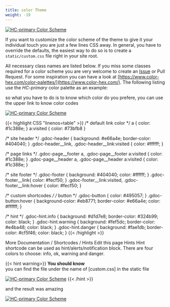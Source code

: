 ```yaml
---
title: color Theme
weight: -19
---
```

[![HC-primary Color Scheme](/media/ET.jpeg)](/media/2-ctc.png)


If you want to customize the color scheme of the theme to give it your individual touch you are just a few lines CSS away. In general, you have to override the defaults, the easiest way to do so is to create a `static/custom.css` file right in your site root.

All necessary class names are listed below. If you miss some classes required for a color scheme you are very welcome to create an [Issue](https://github.com/thegeeklab/hugo-geekdoc/issues) or Pull Request. For some inspiration you can have a look at [https://www.color-hex.com/color-palettes/](https://www.color-hex.com/). The following listing use the _HC-primary_ color palette as an example:

so what you have to do is to know which color do you prefere, you can use the upper link to know color codes

[![HC-primary Color Scheme](/media/2-ctc.png)](/media/2-ctc.png)

<!-- markdownlint-disable -->
<!-- spellchecker-disable -->

<!-- prettier-ignore-start -->
{{< highlight CSS "linenos=table" >}}
/* default link color */
a { color: #1c388e; }
a:visited { color: #73bfb8 }

/* site header */
.gdoc-header { background: #e66a4e; border-color: #404040; }
.gdoc-header__link, .gdoc-header__link:visited { color: #ffffff; }

/* page links */
.gdoc-page__footer a, .gdoc-page__footer a:visited { color: #1c388e; }
.gdoc-page__header a, .gdoc-page__header a:visited { color: #1c388e; }

/* site footer */
.gdoc-footer { background: #404040; color: #ffffff; }
.gdoc-footer__link{ color: #fecf50; }
.gdoc-footer__link:visited, .gdoc-footer__link:hover { color: #fecf50; }

/* custom shortcodes */
/* button */
.gdoc-button { color: #495057; }
.gdoc-button:hover { background-color: #eb8771; border-color: #e66a4e; color: #ffffff; }

/* hint */
.gdoc-hint.info { background: #d1d7e8; border-color: #324b99; color: black; }
.gdoc-hint.warning { background: #fef5dc; border-color: #e4ba48; color: black; }
.gdoc-hint.danger { background: #fae1db; border-color: #cf5f46; color: black; }
{{< /highlight >}}
<!-- prettier-ignore-end -->

<!-- spellchecker-enable -->
<!-- markdownlint-enable -->

More
 Documentation / Shortcodes / Hints
 Edit this page
Hints
Hint shortcode can be used as hint/alerts/notification block. There are four colors to choose: info, ok, warning and danger.

{{< hint warning>}}
**You should know**\
you can find the file under the name of [custom.css] in the static file 

[![HC-primary Color Scheme](/media/4-ctc.png)](/media/4-ctc.png)
{{< /hint >}}

and the result was amazing 


[![HC-primary Color Scheme](/media/5-ctc.png)](/media/5-ctc.png)
